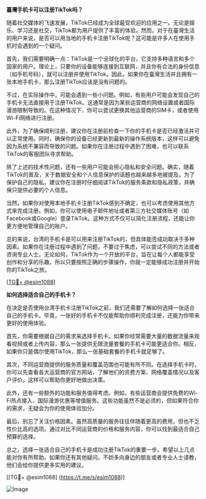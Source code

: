 **臺灣手机卡可以注册TikTok吗？**

随着社交媒体的飞速发展，TikTok已经成为全球最受欢迎的应用之一。无论是娱乐、学习还是社交，TikTok都为用户提供了丰富的体验。然而，对于在臺灣生活的用户来说，是否可以用当地的手机卡注册TikTok呢？这可能是许多人在使用手机时会遇到的一个疑问。

首先，我们需要明确一点：TikTok是一个全球化的平台，它支持多种语言和多个国家的用户。理论上，只要你的设备能够连接到互联网，并且你有合法的身份信息（如手机号码），就可以注册并使用TikTok。因此，如果你在臺灣生活并且拥有一张本地手机卡，那么注册TikTok应该是没有问题的。

不过，在实际操作中，可能会遇到一些小问题。例如，有些用户可能会发现自己的手机卡无法直接用于注册TikTok。这通常是因为某些运营商的网络设置或者国际漫游限制导致的。在这种情况下，你可以尝试更换其他运营商的SIM卡，或者使用Wi-Fi网络进行注册。

此外，为了确保顺利注册，建议你在注册前检查一下你的手机卡是否已经激活并可以正常使用。同时，确保你的设备已经更新到最新的操作系统版本，这样可以避免因为系统不兼容而导致的问题。如果你在注册过程中遇到了困难，也可以联系TikTok的客服团队寻求帮助。

除了上述的技术性问题，还有一些用户可能会担心隐私和安全问题。确实，随着TikTok的普及，关于数据安全和个人信息保护的话题也越来越多地被提及。为了保护自己的隐私，建议你在注册时仔细阅读TikTok的服务条款和隐私政策，并确保只提供必要的个人信息。

当然，如果你对使用本地手机卡注册TikTok感到不确定，也可以考虑使用其他方式来完成注册。例如，你可以使用电子邮件地址或者第三方社交媒体账号（如Facebook或Google）登录TikTok。这种方式不仅可以简化注册流程，还能让你更方便地管理自己的账户。

总的来说，台湾的手机卡是可以用来注册TikTok的，但具体能否成功取决于多种因素。如果你在注册过程中遇到了问题，不要过于焦虑，可以尝试不同的方法或者咨询专业人士。无论如何，TikTok作为一个开放的平台，旨在让每个人都能享受创作和分享的乐趣，所以只要按照正确的步骤操作，你就一定能够成功注册并开始你的TikTok之旅。

[[TG💪+ @esim1088](https://t.me/s/esim1088)]

**如何选择适合自己的手机卡？**

在决定是否使用台湾手机卡注册TikTok之前，我们还需要了解如何选择一张适合自己的手机卡。毕竟，一张好的手机卡不仅能帮助你顺利完成注册，还能为你带来更好的使用体验。

首先，你需要根据自己的需求来选择手机卡。如果你经常需要大量的数据流量来观看视频或者上传内容，那么一张提供无限流量套餐的手机卡可能更适合你。相反，如果你只是偶尔使用TikTok，那么一张基础套餐的手机卡就足够了。

其次，不同运营商提供的服务质量和覆盖范围也可能有所不同。在选择手机卡时，你可以先查看各大运营商的官方网站，了解他们的资费方案、网络覆盖情况以及客户评价。这样可以帮助你更好地做出决策。

此外，还有一些额外的功能和服务值得考虑。例如，有些运营商会提供免费的Wi-Fi热点接入、国际漫游优惠等增值服务。这些功能虽然不是必须的，但如果符合你的需求，无疑会为你的使用体验加分。

最后，别忘了关注价格因素。虽然高质量的服务往往伴随着更高的费用，但也不乏性价比高的选项。通过对比不同运营商的价格和服务内容，你可以找到最适合自己预算的选择。

总之，选择一张适合自己的手机卡是成功注册TikTok的重要一步。希望以上几点能对你有所帮助。如果你还有其他疑问，不妨多向身边的朋友或者专业人士请教，他们会给你提供更多实用的建议。

[[TG💪+ @esim1088] (https://t.me/s/esim1088)] 

![Image](https://i.postimg.cc/4NQfJmqS/Snipaste-2025-05-13-00-14-12.png)